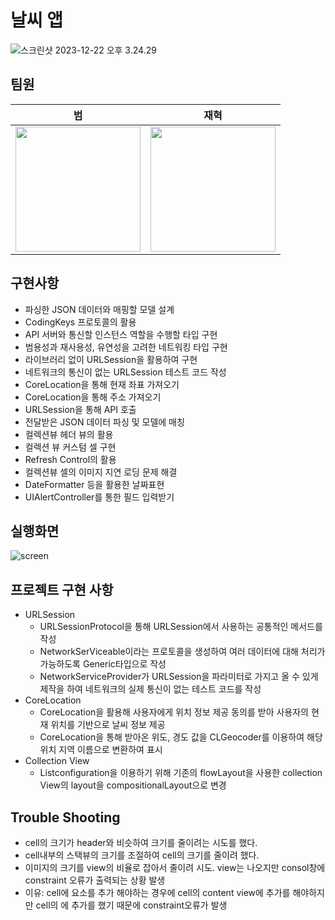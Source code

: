 # 날씨 앱
![스크린샷 2023-12-22 오후 3.24.29](https://hackmd.io/_uploads/BJsGhozva.png)

## 팀원
|범|재혁|
|:--:|:--:|
|<img src="https://avatars.githubusercontent.com/u/118453865?v=4" width=200>|<img src="https://avatars.githubusercontent.com/u/142188004?v=4" width=200>|




## 구현사항
- 파싱한 JSON 데이터와 매핑할 모델 설계
- CodingKeys 프로토콜의 활용
- API 서버와 통신할 인스턴스 역할을 수행할 타입 구현
- 범용성과 재사용성, 유연성을 고려한 네트워킹 타입 구현
- 라이브러리 없이 URLSession을 활용하여 구현
- 네트워크의 통신이 없는 URLSession 테스트 코드 작성
- CoreLocation을 통해 현재 좌표 가져오기
- CoreLocation을 통해 주소 가져오기
- URLSession을 통해 API 호출
- 전달받은 JSON 데이터 파싱 및 모델에 매칭
- 컬렉션뷰 헤더 뷰의 활용
- 컬렉션 뷰 커스텀 셀 구현
- Refresh Control의 활용
- 컬렉션뷰 셀의 이미지 지연 로딩 문제 해결
- DateFormatter 등을 활용한 날짜표현
- UIAlertController를 통한 필드 입력받기

## 실행화면
![screen](https://hackmd.io/_uploads/BJAZf0kvT.gif)




## 프로젝트 구현 사항 
- URLSession
    - URLSessionProtocol을 통해 URLSession에서 사용하는 공통적인 메서드를 작성
    - NetworkSerViceable이라는 프로토콜을 생성하여 여러 데이터에 대해 처리가 가능하도록 Generic타입으로 작성
    - NetworkServiceProvider가 URLSession을 파라미터로 가지고 올 수 있게 제작을 하여 네트워크의 실제 통신이 없는 테스트 코드를 작성
- CoreLocation
    - CoreLocation을 활용해 사용자에게 위치 정보 제공 동의를 받아 사용자의 현재 위치를 기반으로 날씨 정보 제공
    - CoreLocation을 통해 받아온 위도, 경도 값을 CLGeocoder를 이용하여 해당 위치 지역 이름으로 변환하여 표시
- Collection View
    - Listconfiguration을 이용하기 위해 기존의 flowLayout을 사용한 collection View의 layout을 compositionalLayout으로 변경


## Trouble Shooting

- cell의 크기가 header와 비슷하여 크기를 줄이려는 시도를 했다. 
- cell내부의 스택뷰의 크기를 조절하여 cell의 크기를 줄이려 했다.
- 이미지의 크기를 view의 비율로 잡아서 줄이려 시도. view는 나오지만 consol창에constraint 오류가 출력되는 상황 발생
- 이유: cell에 요소를 추가 해야하는 경우에 cell의 content view에 추가를 해야하지만 cell의 에 추가를 했기 때문에 constraint오류가 발생
